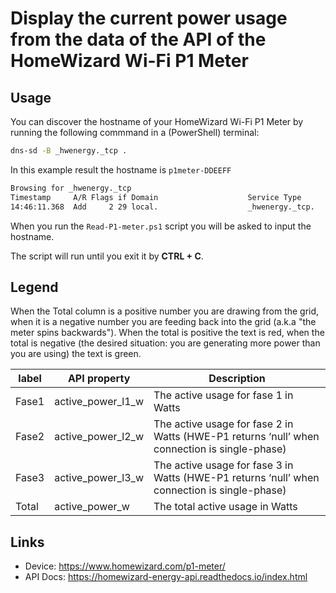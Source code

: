 # Display the current power usage from the data of the API of the HomeWizard Wi-Fi P1 Meter

## Usage

You can discover the hostname of your HomeWizard Wi-Fi P1 Meter by running the following commmand in a (PowerShell) terminal:

```cmd
dns-sd -B _hwenergy._tcp .
```

In this example result the hostname is `p1meter-DDEEFF`

```txt
Browsing for _hwenergy._tcp
Timestamp     A/R Flags if Domain                    Service Type              Instance Name
14:46:11.368  Add     2 29 local.                    _hwenergy._tcp.           p1meter-DDEEFF
```
When you run the `Read-P1-meter.ps1` script you will be asked to input the hostname.

The script will run until you exit it by **CTRL + C**.

## Legend

When the Total column is a positive number you are drawing from the grid, when it is a negative number you are feeding back into the grid (a.k.a "the meter spins backwards"). When the total is positive the text is red, when the total is negative (the desired situation: you are generating more power than you are using) the text is green.

| label | API property | Description |
| --- | --- | --- |
| Fase1 | active_power_l1_w | The active usage for fase 1 in Watts
| Fase2 | active_power_l2_w | The active usage for fase 2 in Watts (HWE-P1 returns ‘null’ when connection is single-phase)
| Fase3 | active_power_l3_w | The active usage for fase 3 in Watts (HWE-P1 returns ‘null’ when connection is single-phase)
| Total | active_power_w    | The total active usage in Watts

## Links

- Device: https://www.homewizard.com/p1-meter/
- API Docs: https://homewizard-energy-api.readthedocs.io/index.html
